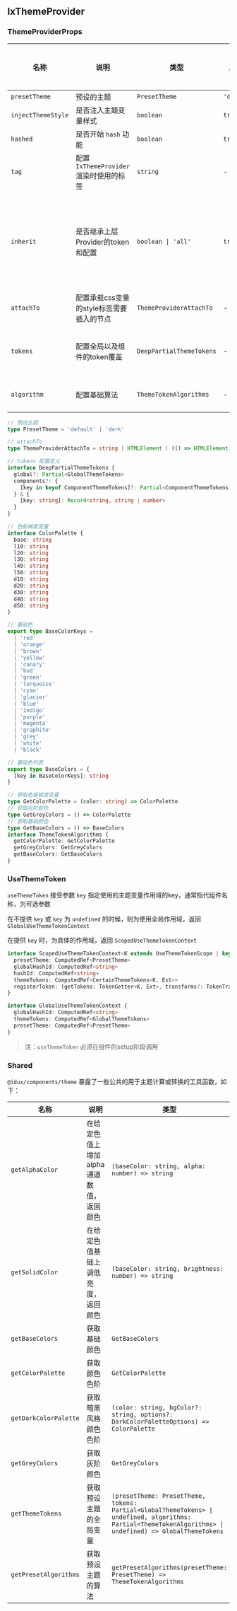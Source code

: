 ## IxThemeProvider

### ThemeProviderProps

| 名称 | 说明 | 类型  | 默认值 | 全局配置 | 备注 |
| --- | --- | --- | --- | --- | --- |
| `presetTheme` | 预设的主题 | `PresetTheme` | `'default'` | ✅ |  |
| `injectThemeStyle` | 是否注入主题变量样式 | `boolean` | `true` | ✅ |  |
| `hashed` | 是否开始 `hash` 功能 | `boolean` | `true` | ✅ |  |
| `tag` | 配置 `IxThemeProvider` 渲染时使用的标签 | `string` | - | - | - |
| `inherit` | 是否继承上层Provider的token和配置 | `boolean \| 'all'` | `true` | - | 配置为true仅继承，配置为`'all'`则必须有上层的provider才会启用主题功能，用于组件封装时覆盖变量的场景 |
| `attachTo` | 配置承载css变量的style标签需要插入的节点 | `ThemeProviderAttachTo` | - | ✅ | 不配置默认插入到 `document.head` |
| `tokens` | 配置全局以及组件的token覆盖 | `DeepPartialThemeTokens` | - | ✅ | 全局配置中没有 `tokens` 配置，直接配置 `global` 以及 `components` |
| `algorithm` | 配置基础算法 | `ThemeTokenAlgorithms` | - | - | 不配置默认使用预设主题的算法 |

```ts
// 预设主题
type PresetTheme = 'default' | 'dark'

// attachTo
type ThemeProviderAttachTo = string | HTMLElement | (() => HTMLElement)

// tokens 配置定义
interface DeepPartialThemeTokens {
  global?: Partial<GlobalThemeTokens>
  components?: {
    [key in keyof ComponentThemeTokens]?: Partial<ComponentThemeTokens[key]>
  } & {
    [key: string]: Record<string, string | number>
  }
}

// 色板梯度变量
interface ColorPalette {
  base: string
  l10: string
  l20: string
  l30: string
  l40: string
  l50: string
  d10: string
  d20: string
  d30: string
  d40: string
  d50: string
}

// 基础色
export type BaseColorKeys =
  | 'red'
  | 'orange'
  | 'brown'
  | 'yellow'
  | 'canary'
  | 'bud'
  | 'green'
  | 'turquoise'
  | 'cyan'
  | 'glacier'
  | 'blue'
  | 'indigo'
  | 'purple'
  | 'magenta'
  | 'graphite'
  | 'grey'
  | 'white'
  | 'black'

// 基础色列表
export type BaseColors = {
  [key in BaseColorKeys]: string
}

// 获取色板梯度变量
type GetColorPalette = (color: string) => ColorPalette
// 获取灰阶颜色
type GetGreyColors = () => ColorPalette
// 获取基础颜色
type GetBaseColors = () => BaseColors
interface ThemeTokenAlgorithms {
  getColorPalette: GetColorPalette
  getGreyColors: GetGreyColors
  getBaseColors: GetBaseColors
}
```

### UseThemeToken

`useThemeToken` 接受参数 `key` 指定使用的主题变量作用域的key，通常指代组件名称，为可选参数

在不提供 `key` 或 `key` 为 `undefined` 的时候，则为使用全局作用域，返回 `GlobalUseThemeTokenContext`

在提供 `key` 时，为具体的作用域，返回 `ScopedUseThemeTokenContext`

```ts
interface ScopedUseThemeTokenContext<K extends UseThemeTokenScope | keyof Ext, Ext extends object = object> {
  presetTheme: ComputedRef<PresetTheme>
  globalHashId: ComputedRef<string>
  hashId: ComputedRef<string>
  themeTokens: ComputedRef<CertainThemeTokens<K, Ext>>
  registerToken: (getTokens: TokenGetter<K, Ext>, transforms?: TokenTransforms<K, Ext>) => string
}

interface GlobalUseThemeTokenContext {
  globalHashId: ComputedRef<string>
  themeTokens: ComputedRef<GlobalThemeTokens>
  presetTheme: ComputedRef<PresetTheme>
}
```

> 注：`useThemeToken` 必须在组件的setup阶段调用

### Shared

`@idux/components/theme` 暴露了一些公共的用于主题计算或转换的工具函数，如下：

| 名称 | 说明 | 类型  |
| --- | --- | --- |
| `getAlphaColor` | 在给定色值上增加alpha通道数值，返回颜色 | `(baseColor: string, alpha: number) => string` |
| `getSolidColor` | 在给定色值基础上调低亮度，返回颜色 | `(baseColor: string, brightness: number) => string` |
| `getBaseColors` | 获取基础颜色 | `GetBaseColors` |
| `getColorPalette` | 获取颜色色阶 | `GetColorPalette` |
| `getDarkColorPalette` | 获取暗黑风格颜色色阶 | `(color: string, bgColor?: string, options?: DarkColorPaletteOptions) => ColorPalette` |
| `getGreyColors` | 获取灰阶颜色 | `GetGreyColors` |
| `getThemeTokens` | 获取预设主题的全局变量 | `(presetTheme: PresetTheme, tokens: Partial<GlobalThemeTokens> \| undefined, algorithms: Partial<ThemeTokenAlgorithms> \| undefined) => GlobalThemeTokens` |
| `getPresetAlgorithms` | 获取预设主题的算法 | `getPresetAlgorithms(presetTheme: PresetTheme) => ThemeTokenAlgorithms` |
